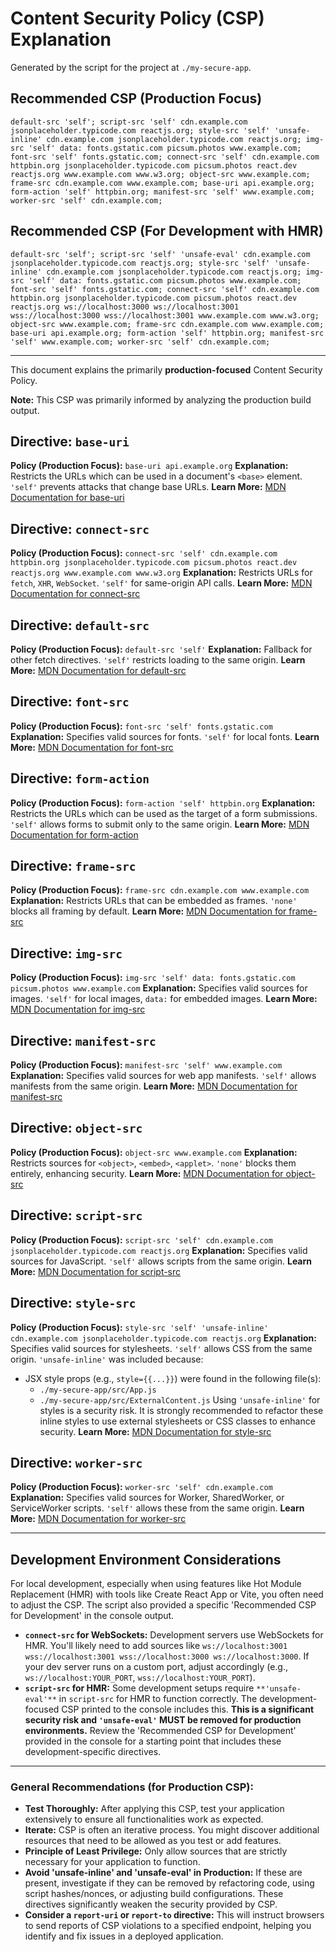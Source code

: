 # Content Security Policy (CSP) Explanation
Generated by the script for the project at `./my-secure-app`.

## Recommended CSP (Production Focus)
```csp
default-src 'self'; script-src 'self' cdn.example.com jsonplaceholder.typicode.com reactjs.org; style-src 'self' 'unsafe-inline' cdn.example.com jsonplaceholder.typicode.com reactjs.org; img-src 'self' data: fonts.gstatic.com picsum.photos www.example.com; font-src 'self' fonts.gstatic.com; connect-src 'self' cdn.example.com httpbin.org jsonplaceholder.typicode.com picsum.photos react.dev reactjs.org www.example.com www.w3.org; object-src www.example.com; frame-src cdn.example.com www.example.com; base-uri api.example.org; form-action 'self' httpbin.org; manifest-src 'self' www.example.com; worker-src 'self' cdn.example.com;
```

## Recommended CSP (For Development with HMR)
```csp
default-src 'self'; script-src 'self' 'unsafe-eval' cdn.example.com jsonplaceholder.typicode.com reactjs.org; style-src 'self' 'unsafe-inline' cdn.example.com jsonplaceholder.typicode.com reactjs.org; img-src 'self' data: fonts.gstatic.com picsum.photos www.example.com; font-src 'self' fonts.gstatic.com; connect-src 'self' cdn.example.com httpbin.org jsonplaceholder.typicode.com picsum.photos react.dev reactjs.org ws://localhost:3000 ws://localhost:3001 wss://localhost:3000 wss://localhost:3001 www.example.com www.w3.org; object-src www.example.com; frame-src cdn.example.com www.example.com; base-uri api.example.org; form-action 'self' httpbin.org; manifest-src 'self' www.example.com; worker-src 'self' cdn.example.com;
```

---

This document explains the primarily **production-focused** Content Security Policy.

**Note:** This CSP was primarily informed by analyzing the production build output.

## Directive: `base-uri`
**Policy (Production Focus):** `base-uri api.example.org`
**Explanation:** Restricts the URLs which can be used in a document's `<base>` element. `'self'` prevents attacks that change base URLs.
**Learn More:** [MDN Documentation for base-uri](https://developer.mozilla.org/en-US/docs/Web/HTTP/Headers/Content-Security-Policy/base-uri)

## Directive: `connect-src`
**Policy (Production Focus):** `connect-src 'self' cdn.example.com httpbin.org jsonplaceholder.typicode.com picsum.photos react.dev reactjs.org www.example.com www.w3.org`
**Explanation:** Restricts URLs for `fetch`, `XHR`, `WebSocket`. `'self'` for same-origin API calls.
**Learn More:** [MDN Documentation for connect-src](https://developer.mozilla.org/en-US/docs/Web/HTTP/Headers/Content-Security-Policy/connect-src)

## Directive: `default-src`
**Policy (Production Focus):** `default-src 'self'`
**Explanation:** Fallback for other fetch directives. `'self'` restricts loading to the same origin.
**Learn More:** [MDN Documentation for default-src](https://developer.mozilla.org/en-US/docs/Web/HTTP/Headers/Content-Security-Policy/default-src)

## Directive: `font-src`
**Policy (Production Focus):** `font-src 'self' fonts.gstatic.com`
**Explanation:** Specifies valid sources for fonts. `'self'` for local fonts.
**Learn More:** [MDN Documentation for font-src](https://developer.mozilla.org/en-US/docs/Web/HTTP/Headers/Content-Security-Policy/font-src)

## Directive: `form-action`
**Policy (Production Focus):** `form-action 'self' httpbin.org`
**Explanation:** Restricts the URLs which can be used as the target of a form submissions. `'self'` allows forms to submit only to the same origin.
**Learn More:** [MDN Documentation for form-action](https://developer.mozilla.org/en-US/docs/Web/HTTP/Headers/Content-Security-Policy/form-action)

## Directive: `frame-src`
**Policy (Production Focus):** `frame-src cdn.example.com www.example.com`
**Explanation:** Restricts URLs that can be embedded as frames. `'none'` blocks all framing by default.
**Learn More:** [MDN Documentation for frame-src](https://developer.mozilla.org/en-US/docs/Web/HTTP/Headers/Content-Security-Policy/frame-src)

## Directive: `img-src`
**Policy (Production Focus):** `img-src 'self' data: fonts.gstatic.com picsum.photos www.example.com`
**Explanation:** Specifies valid sources for images. `'self'` for local images, `data:` for embedded images.
**Learn More:** [MDN Documentation for img-src](https://developer.mozilla.org/en-US/docs/Web/HTTP/Headers/Content-Security-Policy/img-src)

## Directive: `manifest-src`
**Policy (Production Focus):** `manifest-src 'self' www.example.com`
**Explanation:** Specifies valid sources for web app manifests. `'self'` allows manifests from the same origin.
**Learn More:** [MDN Documentation for manifest-src](https://developer.mozilla.org/en-US/docs/Web/HTTP/Headers/Content-Security-Policy/manifest-src)

## Directive: `object-src`
**Policy (Production Focus):** `object-src www.example.com`
**Explanation:** Restricts sources for `<object>`, `<embed>`, `<applet>`. `'none'` blocks them entirely, enhancing security.
**Learn More:** [MDN Documentation for object-src](https://developer.mozilla.org/en-US/docs/Web/HTTP/Headers/Content-Security-Policy/object-src)

## Directive: `script-src`
**Policy (Production Focus):** `script-src 'self' cdn.example.com jsonplaceholder.typicode.com reactjs.org`
**Explanation:** Specifies valid sources for JavaScript. `'self'` allows scripts from the same origin.
**Learn More:** [MDN Documentation for script-src](https://developer.mozilla.org/en-US/docs/Web/HTTP/Headers/Content-Security-Policy/script-src)

## Directive: `style-src`
**Policy (Production Focus):** `style-src 'self' 'unsafe-inline' cdn.example.com jsonplaceholder.typicode.com reactjs.org`
**Explanation:** Specifies valid sources for stylesheets. `'self'` allows CSS from the same origin. `'unsafe-inline'` was included because:
  - JSX style props (e.g., `style={{...}}`) were found in the following file(s):
    - `./my-secure-app/src/App.js`
    - `./my-secure-app/src/ExternalContent.js`
  Using `'unsafe-inline'` for styles is a security risk. It is strongly recommended to refactor these inline styles to use external stylesheets or CSS classes to enhance security.
**Learn More:** [MDN Documentation for style-src](https://developer.mozilla.org/en-US/docs/Web/HTTP/Headers/Content-Security-Policy/style-src)

## Directive: `worker-src`
**Policy (Production Focus):** `worker-src 'self' cdn.example.com`
**Explanation:** Specifies valid sources for Worker, SharedWorker, or ServiceWorker scripts. `'self'` allows these from the same origin.
**Learn More:** [MDN Documentation for worker-src](https://developer.mozilla.org/en-US/docs/Web/HTTP/Headers/Content-Security-Policy/worker-src)

---

## Development Environment Considerations
For local development, especially when using features like Hot Module Replacement (HMR) with tools like Create React App or Vite, you often need to adjust the CSP. The script also provided a specific 'Recommended CSP for Development' in the console output.
- **`connect-src` for WebSockets:** Development servers use WebSockets for HMR. You'll likely need to add sources like `ws://localhost:3001 wss://localhost:3001 wss://localhost:3000 ws://localhost:3000`. If your dev server runs on a custom port, adjust accordingly (e.g., `ws://localhost:YOUR_PORT`, `wss://localhost:YOUR_PORT`).
- **`script-src` for HMR:** Some development setups require `**'unsafe-eval'**` in `script-src` for HMR to function correctly. The development-focused CSP printed to the console includes this. **This is a significant security risk and `'unsafe-eval'` MUST be removed for production environments.**
Review the 'Recommended CSP for Development' provided in the console for a starting point that includes these development-specific directives.

---
### General Recommendations (for Production CSP):
- **Test Thoroughly:** After applying this CSP, test your application extensively to ensure all functionalities work as expected.
- **Iterate:** CSP is often an iterative process. You might discover additional resources that need to be allowed as you test or add features.
- **Principle of Least Privilege:** Only allow sources that are strictly necessary for your application to function.
- **Avoid 'unsafe-inline' and 'unsafe-eval' in Production:** If these are present, investigate if they can be removed by refactoring code, using script hashes/nonces, or adjusting build configurations. These directives significantly weaken the security provided by CSP.
- **Consider a `report-uri` or `report-to` directive:** This will instruct browsers to send reports of CSP violations to a specified endpoint, helping you identify and fix issues in a deployed application.